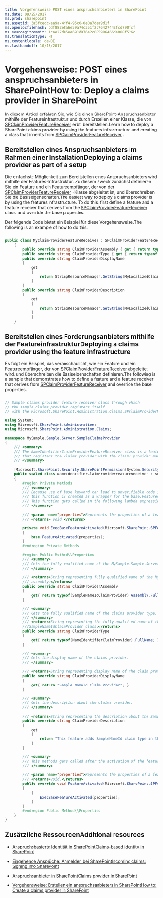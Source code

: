 ```yaml
---
title: Vorgehensweise POST eines anspruchsanbieters in SharePoint
ms.date: 09/25/2017
ms.prod: sharepoint
ms.assetid: 3a5fcedc-aa9a-4ff4-95c0-0e0a7dea9d1f
ms.openlocfilehash: bdf882e8a6e59a74c351f2c76427442fcd790fcf
ms.sourcegitcommit: 1cae27d85ee691d976e2c085986466de088f526c
ms.translationtype: HT
ms.contentlocale: de-DE
ms.lasthandoff: 10/13/2017
---
```

# <a name="how-to-deploy-a-claims-provider-in-sharepoint"></a><span data-ttu-id="b1df1-102">Vorgehensweise: POST eines anspruchsanbieters in SharePoint</span><span class="sxs-lookup"><span data-stu-id="b1df1-102">How to: Deploy a claims provider in SharePoint</span></span>
<span data-ttu-id="b1df1-103">In diesem Artikel erfahren Sie, wie Sie einen SharePoint-Anspruchsanbieter mithilfe der Featureinfrastruktur und durch Erstellen einer Klasse, die von  [SPClaimProviderFeatureReceiver](https://msdn.microsoft.com/library/Microsoft.SharePoint.Administration.Claims.SPClaimProviderFeatureReceiver.aspx) erbt, bereitstellen.</span><span class="sxs-lookup"><span data-stu-id="b1df1-103">Learn how to deploy a SharePoint claims provider by using the features infrastructure and creating a class that inherits from  [SPClaimProviderFeatureReceiver](https://msdn.microsoft.com/library/Microsoft.SharePoint.Administration.Claims.SPClaimProviderFeatureReceiver.aspx) .</span></span>
## <a name="deploying-a-claims-provider-as-part-of-a-setup"></a><span data-ttu-id="b1df1-104">Bereitstellen eines Anspruchsanbieters im Rahmen einer Installation</span><span class="sxs-lookup"><span data-stu-id="b1df1-104">Deploying a claims provider as part of a setup</span></span>
<span data-ttu-id="b1df1-105"><a name="SP15_HowToDeployClaimsProvider_DeployingClaimsSetup"> </a></span><span class="sxs-lookup"><span data-stu-id="b1df1-105"><a name="SP15_HowToDeployClaimsProvider_DeployingClaimsSetup"> </a></span></span>

<span data-ttu-id="b1df1-p101">Die einfachste Möglichkeit zum Bereitstellen eines Anspruchsanbieters wird mithilfe der Features-Infrastruktur. Zu diesem Zweck zunächst definieren Sie ein Feature und ein Featureempfänger, der von der  [SPClaimProviderFeatureReceiver](https://msdn.microsoft.com/library/Microsoft.SharePoint.Administration.Claims.SPClaimProviderFeatureReceiver.aspx) -Klasse abgeleitet ist, und überschreiben Sie die Basiseigenschaften.</span><span class="sxs-lookup"><span data-stu-id="b1df1-p101">The easiest way to deploy a claims provider is by using the features infrastructure. To do this, first define a feature and a feature receiver that derives from the  [SPClaimProviderFeatureReceiver](https://msdn.microsoft.com/library/Microsoft.SharePoint.Administration.Claims.SPClaimProviderFeatureReceiver.aspx) class, and override the base properties.</span></span>
  
    
    
<span data-ttu-id="b1df1-108">Der folgende Code bietet ein Beispiel für diese Vorgehensweise.</span><span class="sxs-lookup"><span data-stu-id="b1df1-108">The following is an example of how to do this.</span></span>
  
    
    



```cs

public class MyClaimProviderFeatureReceiver : SPClaimProviderFeatureReceiver
    {
        public override string ClaimProviderAssembly { get { return typeof(MyClaimProvider).Assembly.FullName; } }
        public override string ClaimProviderType { get { return typeof(MyClaimProvider).FullName; } }
        public override string ClaimProviderDisplayName
        {
            get
            {
                return StringResourceManager.GetString(MyLocalizedClaimProviderName);
            }
        }
        public override string ClaimProviderDescription
        {
            get
            {
                return StringResourceManager.GetString(MyLocalizedClaimProviderDescription);
            }
            }
    }
```


## <a name="deploying-a-claims-provider-using-the-feature-infrastructure"></a><span data-ttu-id="b1df1-109">Bereitstellen eines Forderungsanbieters mithilfe der Featureinfrastruktur</span><span class="sxs-lookup"><span data-stu-id="b1df1-109">Deploying a claims provider using the feature infrastructure</span></span>
<span data-ttu-id="b1df1-110"><a name="SP15_HowToDeployClaimsProvider_DeployingClaimsFeature"> </a></span><span class="sxs-lookup"><span data-stu-id="b1df1-110"><a name="SP15_HowToDeployClaimsProvider_DeployingClaimsFeature"> </a></span></span>

<span data-ttu-id="b1df1-111">Es folgt ein Beispiel, das veranschaulicht, wie ein Feature und ein Featureempfänger, der von  [SPClaimProviderFeatureReceiver](https://msdn.microsoft.com/library/Microsoft.SharePoint.Administration.Claims.SPClaimProviderFeatureReceiver.aspx) abgeleitet wird, und überschreiben die Basiseigenschaften definieren.</span><span class="sxs-lookup"><span data-stu-id="b1df1-111">The following is a sample that demonstrates how to define a feature and a feature receiver that derives from  [SPClaimProviderFeatureReceiver](https://msdn.microsoft.com/library/Microsoft.SharePoint.Administration.Claims.SPClaimProviderFeatureReceiver.aspx) and override the base properties.</span></span>
  
    
    

```cs

// Sample claims provider feature receiver class through which
// the sample claims provider registers itself 
// with the Microsoft.SharePoint.Administration.Claims.SPClaimProviderManager class.

using System;
using Microsoft.SharePoint.Administration;
using Microsoft.SharePoint.Administration.Claims;

namespace MySample.Sample.Server.SampleClaimsProvider
{
    /// <summary>
    /// The NameIdentifierClaimProviderFeatureReceiver class is a feature receiver class
    /// that registers the claims provider with the claims provider manager.
    /// </summary>
    
    [Microsoft.SharePoint.Security.SharePointPermission(System.Security.Permissions.SecurityAction.Demand, ObjectModel = true)]
    public sealed class NameIdentifierClaimProviderFeatureReceiver : SPClaimProviderFeatureReceiver
    {
        #region Private Methods
        /// <summary>
        /// Because use of base keyword can lead to unverifiable code inside a lambda expression, 
        /// this function is created as a wrapper for the base.FeatureActivated function.
        /// This function gets called in the following lambda expression.
        /// </summary>
        
        /// <param name="properties">Represents the properties of a feature activation.</param>
        /// <returns> void </returns>

        private void ExecBaseFeatureActivated(Microsoft.SharePoint.SPFeatureReceiverProperties properties)
        {
            base.FeatureActivated(properties);
        }
        #endregion Private Methods

        #region Public Method\\Properties
        /// <summary>
        /// Gets the fully qualified name of the MySample.Sample.Server.SampleClaimsProvider assembly.
        /// </summary>
        
        /// <returns>String representing fully qualified name of the MySample.Sample.Server.SampleClaimsProvider
        /// assembly.</returns>
        public override string ClaimProviderAssembly
        {
            get{ return typeof(SampleNameIdClaimProvider).Assembly.FullName; }
        }

        /// <summary>
        /// Gets the fully qualified name of the claims provider type, including the namespace of the type. 
        /// </summary>
        /// <returns>String representing the fully qualified name of the 
        ///SampleNameIdClaimProvider class.</returns>
        public override string ClaimProviderType
        {
            get{ return typeof(NameIdentifierClaimProvider).FullName; }
        }

        /// <summary>
        /// Gets the display name of the claims provider.
        /// </summary>
        
        /// <returns>String representing display name of the claim provider.</returns>
        public override string ClaimProviderDisplayName
        {
            get{ return "Sample NameId Claim Provider"; }
        }

        /// <summary>
        /// Gets the description about the claims provider. 
        /// </summary>
        
        /// <returns>String representing the description about the SampleClaimProvider.</returns>
        public override string ClaimProviderDescription
        {
            get
            {
                return "This feature adds SampleNameId claim type in the SAML token created by the STS.";
            }
        }

        /// <summary>
        /// This methods gets called after the activation of the feature.
        /// </summary>
        
        /// <param name="properties">Represents the properties of a feature activation<./param>
        /// <returns>void.</returns>
        public override void FeatureActivated(Microsoft.SharePoint.SPFeatureReceiverProperties properties)
        {     
            {
                ExecBaseFeatureActivated(properties);
            }            
        }
        #endregion Public Method\\Properties
    }
}

```


## <a name="additional-resources"></a><span data-ttu-id="b1df1-112">Zusätzliche Ressourcen</span><span class="sxs-lookup"><span data-stu-id="b1df1-112">Additional resources</span></span>
<span data-ttu-id="b1df1-113"><a name="SP15_HowToDeployClaimsProvider_AdditionalResources"> </a></span><span class="sxs-lookup"><span data-stu-id="b1df1-113"><a name="SP15_HowToDeployClaimsProvider_AdditionalResources"> </a></span></span>


-  [<span data-ttu-id="b1df1-114">Anspruchsbasierte Identität in SharePoint</span><span class="sxs-lookup"><span data-stu-id="b1df1-114">Claims-based identity in SharePoint</span></span>](claims-based-identity-in-sharepoint.md)
    
  
-  [<span data-ttu-id="b1df1-115">Eingehende Ansprüche: Anmelden bei SharePoint</span><span class="sxs-lookup"><span data-stu-id="b1df1-115">Incoming claims: Signing into SharePoint</span></span>](incoming-claims-signing-into-sharepoint.md)
    
  
-  [<span data-ttu-id="b1df1-116">Anspruchsanbieter in SharePoint</span><span class="sxs-lookup"><span data-stu-id="b1df1-116">Claims provider in SharePoint</span></span>](claims-provider-in-sharepoint.md)
    
  
-  [<span data-ttu-id="b1df1-117">Vorgehensweise: Erstellen ein anspruchsanbieters in SharePoint</span><span class="sxs-lookup"><span data-stu-id="b1df1-117">How to: Create a claims provider in SharePoint</span></span>](how-to-create-a-claims-provider-in-sharepoint.md)
    
  


